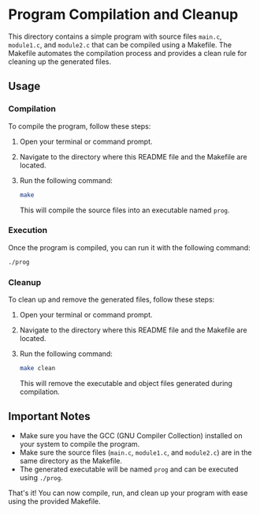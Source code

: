 
# Program Compilation and Cleanup

This directory contains a simple program with source files `main.c`, `module1.c`, and `module2.c` that can be compiled using a Makefile. The Makefile automates the compilation process and provides a clean rule for cleaning up the generated files.

## Usage

### Compilation

To compile the program, follow these steps:

1. Open your terminal or command prompt.

2. Navigate to the directory where this README file and the Makefile are located.

3. Run the following command:

    ```bash
    make
    ```

   This will compile the source files into an executable named `prog`.

### Execution

Once the program is compiled, you can run it with the following command:

```bash
./prog
```

### Cleanup

To clean up and remove the generated files, follow these steps:

1. Open your terminal or command prompt.

2. Navigate to the directory where this README file and the Makefile are located.

3. Run the following command:

   ```bash
   make clean
   ```

   This will remove the executable and object files generated during compilation.

## Important Notes

- Make sure you have the GCC (GNU Compiler Collection) installed on your system to compile the program.
- Make sure the source files (`main.c`, `module1.c`, and `module2.c`) are in the same directory as the Makefile.
- The generated executable will be named `prog` and can be executed using `./prog`.

That's it! You can now compile, run, and clean up your program with ease using the provided Makefile.


